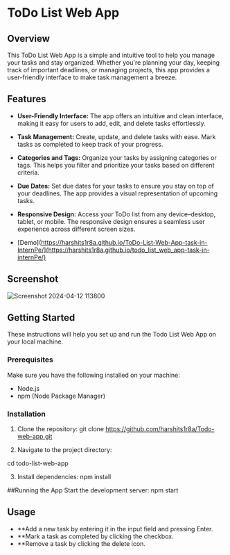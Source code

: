 # ToDo List Web App

## Overview

This ToDo List Web App is a simple and intuitive tool to help you manage your tasks and stay organized. Whether you're planning your day, keeping track of important deadlines, or managing projects, this app provides a user-friendly interface to make task management a breeze.

## Features

- **User-Friendly Interface:** The app offers an intuitive and clean interface, making it easy for users to add, edit, and delete tasks effortlessly.

- **Task Management:** Create, update, and delete tasks with ease. Mark tasks as completed to keep track of your progress.

- **Categories and Tags:** Organize your tasks by assigning categories or tags. This helps you filter and prioritize your tasks based on different criteria.

- **Due Dates:** Set due dates for your tasks to ensure you stay on top of your deadlines. The app provides a visual representation of upcoming tasks.

- **Responsive Design:** Access your ToDo list from any device–desktop, tablet, or mobile. The responsive design ensures a seamless user experience across different screen sizes.

- [Demo](https://harshits1r8a.github.io/ToDo-List-Web-App-task-in-InternPe/](https://harshits1r8a.github.io/todo_list_web_app-task-in-internPe/)



## Screenshot

![Screenshot 2024-04-12 113800](https://github.com/harshits1r8a/ToDo-List-Web-App-task-in-InternPe/assets/91357996/472872d8-e212-4a06-a064-88321345df04)


## Getting Started

These instructions will help you set up and run the Todo List Web App on your local machine.

### Prerequisites

Make sure you have the following installed on your machine:
- Node.js
- npm (Node Package Manager)

### Installation
1. Clone the repository:
git clone https://github.com/harshits1r8a/Todo-web-app.git

2. Navigate to the project directory:

cd todo-list-web-app

3. Install dependencies:
npm install

##Running the App
Start the development server:
npm start


## Usage
- **Add a new task by entering it in the input field and pressing Enter.
- **Mark a task as completed by clicking the checkbox.
- **Remove a task by clicking the delete icon.


